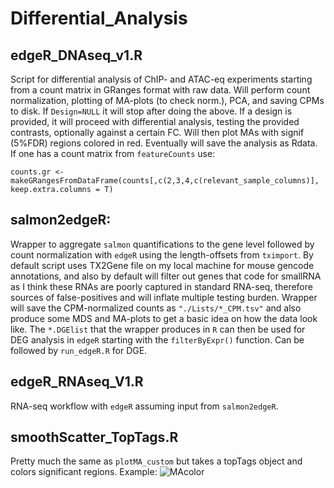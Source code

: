 # Differential_Analysis

## edgeR_DNAseq_v1.R
Script for differential analysis of ChIP- and ATAC-eq experiments starting from a count matrix in GRanges format with raw data.
Will perform count normalization, plotting of MA-plots (to check norm.), PCA, and saving CPMs to disk.
If `Design=NULL` it will stop after doing the above. If a design is provided, it will proceed with differential analysis,
testing the provided contrasts, optionally against a certain FC. Will then plot MAs with signif (5%FDR) regions colored in red.
Eventually will save the analysis as Rdata.
If one has a count matrix from `featureCounts` use:

`counts.gr <- makeGRangesFromDataFrame(counts[,c(2,3,4,c(relevant_sample_columns)], keep.extra.columns = T)` 

## salmon2edgeR:
Wrapper to aggregate `salmon` quantifications to the gene level followed by count normalization with `edgeR` using the length-offsets from `tximport`. By default script uses TX2Gene file on my local machine for mouse gencode annotations, and also by default will filter out genes that code for smallRNA as I think these RNAs are poorly captured in standard RNA-seq, therefore sources of false-positives and will inflate multiple testing burden. Wrapper will save the CPM-normalized counts as `"./Lists/*_CPM.tsv"` and also produce some MDS and MA-plots to get a basic idea on how the data look like. The `*.DGElist` that the wrapper produces in `R` can then be used for DEG analysis in `edgeR` starting with the `filterByExpr()` function. Can be followed by `run_edgeR.R` for DGE.

## edgeR_RNAseq_V1.R
RNA-seq workflow with `edgeR` assuming input from `salmon2edgeR`.

## smoothScatter_TopTags.R
Pretty much the same as `plotMA_custom` but takes a topTags object and colors significant regions. 
Example:
![MAcolor](https://i.ibb.co/ccDytB7/Screen-Shot-2019-05-29-at-19-31-33.png)



